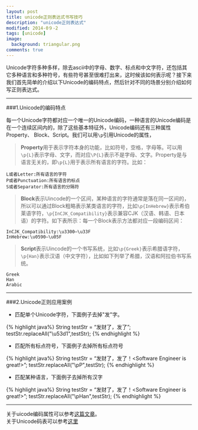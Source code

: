 ```yaml
---
layout: post
title: unicode正则表达式书写技巧
description: "unicode正则表达式"
modified: 2014-0９-2
tags: [unicode]
image:
  background: triangular.png
comments: true
---
```


Unicode字符多种多样，除去ascii中的字母、数字、标点和中文字符，还包括其它多种语言和多种符号，有些符号甚至很难打出来，这时候该如何表示呢？接下来我们首先简单的介绍以下Unicode的编码特点，然后针对不同的场景分别介绍如何写正则表达式。

----

###1.Unicode的编码特点

每一个Unicode字符都对应一个唯一的Unicode编码，一种语言的Unicode编码是在一个连续区间内的，除了这些基本特征外，Unicode编码还有三种属性Property、 Block、Script。我们可以用`\p`引用Unicode的属性，

>**Property**用于表示字符本身的功能，比如符号，空格，字母等。可以用`\p{L}`表示字母、文字，而对应`\P{L}`表示不是字母、文字。Property是与语言无关的，即`\p{L}`用于表示所有语言的字符。比如：

```
L或者Letter:所有语言的字符
P或者Punctuation:所有语言的标点 
S或者Separator:所有语言的分隔符
```

>**Block**表示Uincode的一个区间，某种语言的字符通常是落在同一区间的，所以可以通过Block粗略表示某类语言的字符，比如`\p{InHebrew}`表示希伯莱语字符，`\p{InCJK_Compatibility}`表示兼容CJK（汉语、韩语、日本语）的字符。如下表所示：每一个Block表示方法都对应一段编码区间：

```
InCJK_Compatibility:\u3300–\u33F
InHebrew:\u0590–\u05F
```

>**Script**表示Uincode的一个书写系统，比如`\p{Greek}`表示希腊语字符，`\p{Han}`表示汉语（中文字符），比如如下列举了希腊，汉语和阿拉伯书写系统。

```
Greek
Han
Arabic
```

-----------


###2.Unicode正则应用案例

* 匹配单个Unicode字符，下面例子去掉"发"字。

{% highlight java%}
String testStr = “发财了，发了”;
testStr.replaceAll("\u53d1",testStr);
{% endhighlight %}


* 匹配所有标点符号，下面例子去掉所有标点符号


{% highlight java%}
String testStr = “发财了，发了！<Software Engineer is great!>”;
testStr.replaceAll("\\pP",testStr);
{% endhighlight %}


* 匹配某种语言，下面例子去掉所有汉字


{% highlight java%}
String testStr = “发财了，发了！<Software Engineer is great!>”;
testStr.replaceAll("\\pHan",testStr);
{% endhighlight %}

-------------
关于uicode编码属性可以参考[这篇文章](http://www.regular-expressions.info/unicode.html)。</br>
关于Unicode码表可以参考[这里](http://zh.wikibooks.org/wiki/Unicode)
